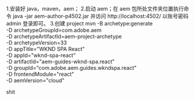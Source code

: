 1.安装好 java，maven，aem； 2.启动 aem；在 aem 包所处文件夹位置执行命令 java -jar aem-author-p4502.jar
并访问 http://localhost:4502/ 以账号密码 admin 登录即可。 3.创建 project
mvn -B archetype:generate \
 -D archetypeGroupId=com.adobe.aem \
 -D archetypeArtifactId=aem-project-archetype \
 -D archetypeVersion=33 \
 -D appTitle="WKND SPA React" \
 -D appId="wknd-spa-react" \
 -D artifactId="aem-guides-wknd-spa.react" \
 -D groupId="com.adobe.aem.guides.wkndspa.react" \
 -D frontendModule="react" \
 -D aemVersion="cloud"

shit
